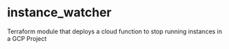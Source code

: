 # instance_watcher
Terraform module that deploys a cloud function to stop running instances in a GCP Project
